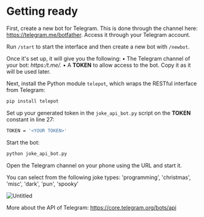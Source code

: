 # Getting ready

First, create a new bot for Telegram. This is done through the channel here: https://telegram.me/botfather. Access it through your Telegram account.

Run `/start` to start the interface and then create a new bot with `/newbot`. 

Once it's set up, it will give you the following:
• The Telegram channel of your bot: *https:/t.me/<yourusername>.*
• A **TOKEN** to allow access to the bot. Copy it as it will be used later.

Next, install the Python module `telepot`, which wraps the RESTful interface from Telegram:

```bash
pip install telepot
```

Set up your generated token in the `joke_api_bot.py` script on the **TOKEN**
constant in line 27:

```bash
TOKEN = '<YOUR TOKEN>'
```

Start the bot:

```bash
python joke_api_bot.py
```

Open the Telegram channel on your phone using the URL and start it.

You can select from the following joke types: 'programming', 'christmas', 'misc', 'dark', 'pun', 'spooky'

![Untitled](https://github.com/Raydesel/joke-api-bot/assets/75050981/4e8c6f8a-8d53-4184-8312-c4a391ae3f38)

More about the API of Telegram: https://core.telegram.org/bots/api
